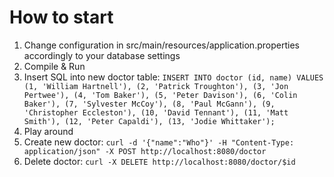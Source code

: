 # How to start

1. Change configuration in src/main/resources/application.properties accordingly to your database settings
2. Compile & Run
3. Insert SQL into new doctor table:
   ``INSERT INTO doctor (id, name)
      VALUES
      (1, 'William Hartnell'),
      (2, 'Patrick Troughton'),
      (3, 'Jon Pertwee'),
      (4, 'Tom Baker'),
      (5, 'Peter Davison'),
      (6, 'Colin Baker'),
      (7, 'Sylvester McCoy'),
      (8, 'Paul McGann'),
      (9, 'Christopher Eccleston'),
      (10, 'David Tennant'),
      (11, 'Matt Smith'),
      (12, 'Peter Capaldi'),
      (13, 'Jodie Whittaker');``
4. Play around
5. Create new doctor: ``curl -d '{"name":"Who"}' -H "Content-Type: application/json" -X POST http://localhost:8080/doctor``
6. Delete doctor: ``curl -X DELETE http://localhost:8080/doctor/$id``